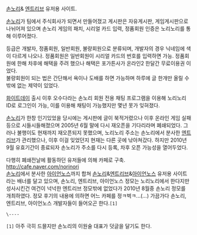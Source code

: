 [손노리](%EC%86%90%EB%85%B8%EB%A6%AC.md)&
[엔트리브](%EC%97%94%ED%8A%B8%EB%A6%AC%EB%B8%8C.md) 유저용 사이트.

[손노리](%EC%86%90%EB%85%B8%EB%A6%AC.md)가 팀에서 주식회사가 되면서 만들어졌고 게시판은 자유게시판,
게임게시판으로 나뉘어져 있으며 손노리 게임의 패치, 시리얼 카드 입력, 정품회원 인증은 노리노리를 통해 이루어졌다.

등급은 개발자, 정품회원, 일반회원, 불량회원으로 분류되며, 개발자의 경우 닉네임에 색이 다르게 나오나. 정품회원은 일반회원이 시리얼 카드의
번호를 입력하면 가능. 정품회원에 한해 차후에 해택을 주려 했으나 해택은 포가튼사가 온라인2 한달간 무료이용권 이었다.  
불량회원이 되는 법은 간단해서 욕이나 도배를 하면 가능하며 하루에 글 한개만 올릴 수 밖에 없는 제약이 있었다.

[화이트데이](%ED%99%94%EC%9D%B4%ED%8A%B8%EB%8D%B0%EC%9D%B4.md) 출시 이후 오수다라는 손노리
회원 전용 채팅 프로그램을 이용해 노리노리 ID로 로그인이 가능, 이를 이용해 채팅이 가능했지만 몇년 못가 잊혀졌다.

[손노리](%EC%86%90%EB%85%B8%EB%A6%AC.md)가 한창 인기있었을 당시에는 게시판에 글이 북적거렸으나 이후 온라인
게임 실패등으로 시들시들해졌으며 2005년 6월 말에 다시 재오픈을 기다리라며 폐쇄되었다. 그러나 불행이도 현재까지 재오픈되지 못했으며,
노리노리 주소는 손노리에서 분사한 [엔트리브](%EC%97%94%ED%8A%B8%EB%A6%AC%EB%B8%8C.md)가 관리했으나,
이후 이걸 잊었던지 현재는 다른 곳에 낚아쳐갔다. 하지만 2010년 9월 유효기간이 종료되자 손노리가 주소를 다시 등록, 차후 오픈 가능성을
열어두었다.

다행히 폐쇄전날에 활동하던 유저들에 의해 카페로 구축. <http://cafe.naver.com/norinori>  
[손노리](%EC%86%90%EB%85%B8%EB%A6%AC.md)에서 분사한
[아이언노스](%EC%95%84%EC%9D%B4%EC%96%B8%EB%85%B8%EC%8A%A4.md)까지 합쳐 [손노리](%EC%86%90%EB%85%B8%EB%A6%AC.md)&[엔트리브](%EC%97%94%ED%8A%B8%EB%A6%AC%EB%B8%8C.md)&[아이언노스](%EC%95%84%EC%9D%B4%EC%96%B8%EB%85%B8%EC%8A%A4.md) 유저용 사이트라는 배너를
달고 있으며, 손노리, 엔트리브, 아이언노스 정모는 노리노리에서 한다지만 성사시킨건 여건이 넉넉한 엔트리브 정모밖에 없었다가 2010년
8월중 손노리 정모를 개최하였다. 정모 후기의 내용에 의하면 어느 카페를 정ㅋ벅ㅋ...(...) 가끔가다 손노리, 엔트리브, 아이언노스
개발자들이 들어오곤 한다.`[1]`

`\----`

`[1]` 아주 극히 드믈지만 손노리의 이원술 대표가 덧글을 달기도 한다.

